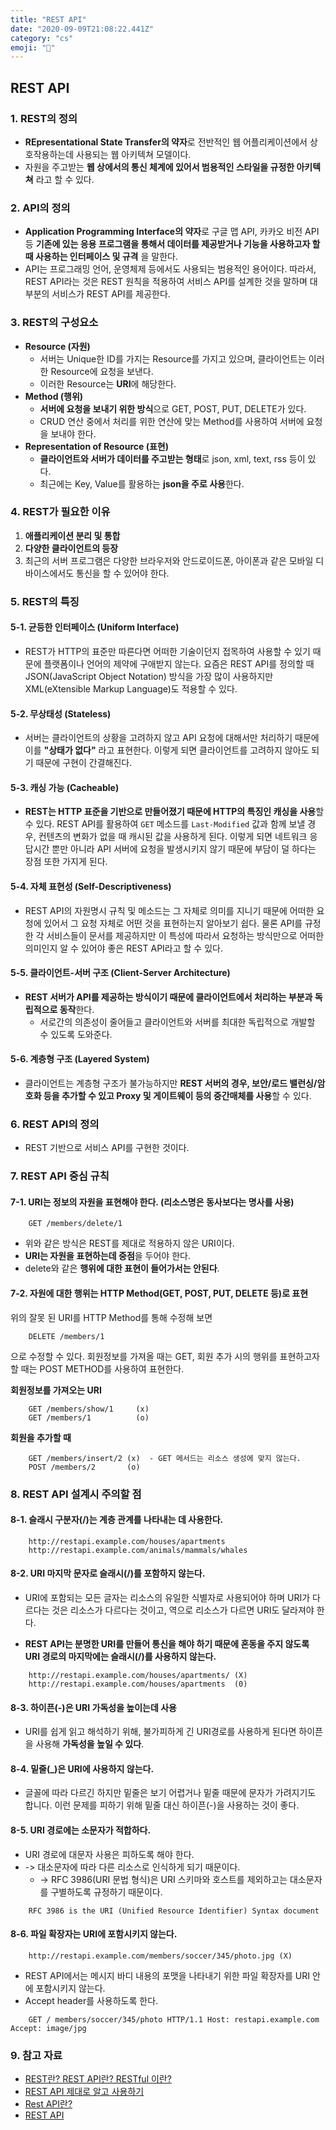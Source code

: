 ```yaml
---
title: "REST API"
date: "2020-09-09T21:08:22.441Z"
category: "cs"
emoji: ""
---
```


## REST API

### 1. REST의 정의

- **REpresentational State Transfer의 약자**로 전반적인 웹 어플리케이션에서 상호작용하는데 사용되는 웹 아키텍쳐 모델이다.
- 자원을 주고받는 **웹 상에서의 통신 체계에 있어서 범용적인 스타일을 규정한 아키텍쳐** 라고 할 수 있다.

### 2. API의 정의

- **Application Programming Interface의 약자**로 구글 맵 API, 카카오 비전 API 등 **기존에 있는 응용 프로그램을 통해서 데이터를 제공받거나 기능을 사용하고자 할 때 사용하는 인터페이스 및 규격** 을 말한다. 
- API는 프로그래밍 언어, 운영체제 등에서도 사용되는 범용적인 용어이다. 따라서, REST API라는 것은 REST 원칙을 적용하여 서비스 API를 설계한 것을 말하며 대부분의 서비스가 REST API를 제공한다.

### 3. REST의 구성요소

- **Resource (자원)**
  - 서버는 Unique한 ID를 가지는 Resource를 가지고 있으며, 클라이언트는 이러한 Resource에 요청을 보낸다.
  - 이러한 Resource는 **URI**에 해당한다.
- **Method (행위)**
  - **서버에 요청을 보내기 위한 방식**으로 GET, POST, PUT, DELETE가 있다.
  - CRUD 연산 중에서 처리를 위한 연산에 맞는 Method를 사용하여 서버에 요청을 보내야 한다.
- **Representation of Resource (표현)**
  - **클라이언트와 서버가 데이터를 주고받는 형태**로 json, xml, text, rss 등이 있다.
  - 최근에는 Key, Value를 활용하는 **json을 주로 사용**한다.

### 4. REST가 필요한 이유

1. **애플리케이션 분리 및 통합**
2. **다양한 클라이언트의 등장**
3. 최근의 서버 프로그램은 다양한 브라우저와 안드로이드폰, 아이폰과 같은 모바일 디바이스에서도 통신을 할 수 있어야 한다.

### 5. REST의 특징

#### 5-1. 균등한 인터페이스 (Uniform Interface)

- REST가 HTTP의 표준만 따른다면 어떠한 기술이던지 접목하여 사용할 수 있기 때문에 플랫폼이나 언어의 제약에 구애받지 않는다. 요즘은 REST API를 정의할 때 JSON(JavaScript Object Notation) 방식을 가장 많이 사용하지만 XML(eXtensible Markup Language)도 적용할 수 있다.

#### 5-2. 무상태성 (Stateless)

- 서버는 클라이언트의 상황을 고려하지 않고 API 요청에 대해서만 처리하기 때문에 이를 **"상태가 없다"** 라고 표현한다. 이렇게 되면 클라이언트를 고려하지 않아도 되기 때문에 구현이 간결해진다.

#### 5-3. 캐싱 가능 (Cacheable)

- **REST는 HTTP 표준을 기반으로 만들어졌기 때문에 HTTP의 특징인 캐싱을 사용**할 수 있다. REST API를 활용하여 `GET` 메소드를 `Last-Modified` 값과 함께 보낼 경우, 컨텐츠의 변화가 없을 때 캐시된 값을 사용하게 된다. 이렇게 되면 네트워크 응답시간 뿐만 아니라 API 서버에 요청을 발생시키지 않기 때문에 부담이 덜 하다는 장점 또한 가지게 된다.

#### 5-4. 자체 표현성 (Self-Descriptiveness)

- REST API의 자원명시 규칙 및 메소드는 그 자체로 의미를 지니기 때문에 어떠한 요청에 있어서 그 요청 자체로 어떤 것을 표현하는지 알아보기 쉽다. 물론 API를 규정한 각 서비스들이 문서를 제공하지만 이 특성에 따라서 요청하는 방식만으로 어떠한 의미인지 알 수 있어야 좋은 REST API라고 할 수 있다.

#### 5-5. 클라이언트-서버 구조 (Client-Server Architecture)

- **REST 서버가 API를 제공하는 방식이기 때문에 클라이언트에서 처리하는 부분과 독립적으로 동작**한다.
  - 서로간의 의존성이 줄어들고 클라이언트와 서버를 최대한 독립적으로 개발할 수 있도록 도와준다.

#### 5-6. 계층형 구조 (Layered System)

- 클라이언트는 계층형 구조가 불가능하지만 **REST 서버의 경우, 보안/로드 밸런싱/암호화 등을 추가할 수 있고 Proxy 및 게이트웨이 등의 중간매체를 사용**할 수 있다.

### 6. REST API의 정의

- REST 기반으로 서비스 API를 구현한 것이다.

### 7. REST API 중심 규칙

#### 7-1. URI는 정보의 자원을 표현해야 한다. (리소스명은 동사보다는 명사를 사용)

```
    GET /members/delete/1
```

- 위와 같은 방식은 REST를 제대로 적용하지 않은 URI이다. 
- **URI는 자원을 표현하는데 중점**을 두어야 한다. 
- delete와 같은 **행위에 대한 표현이 들어가서는 안된다**.

#### 7-2. 자원에 대한 행위는 HTTP Method(GET, POST, PUT, DELETE 등)로 표현

위의 잘못 된 URI를 HTTP Method를 통해 수정해 보면

```
    DELETE /members/1
```

으로 수정할 수 있다.
회원정보를 가져올 때는 GET, 회원 추가 시의 행위를 표현하고자 할 때는 POST METHOD를 사용하여 표현한다.

**회원정보를 가져오는 URI**

```
    GET /members/show/1     (x)
    GET /members/1          (o)
```

**회원을 추가할 때**

```
    GET /members/insert/2 (x)  - GET 메서드는 리소스 생성에 맞지 않는다.
    POST /members/2       (o)
```

### 8. REST API 설계시 주의할 점

#### 8-1. 슬래시 구분자(/)는 계층 관계를 나타내는 데 사용한다.

```
    http://restapi.example.com/houses/apartments
    http://restapi.example.com/animals/mammals/whales
```

#### 8-2. URI 마지막 문자로 슬래시(/)를 포함하지 않는다.

- URI에 포함되는 모든 글자는 리소스의 유일한 식별자로 사용되어야 하며 URI가 다르다는 것은 리소스가 다르다는 것이고, 역으로 리소스가 다르면 URI도 달라져야 한다. 

- **REST API는 분명한 URI를 만들어 통신을 해야 하기 때문에 혼동을 주지 않도록 URI 경로의 마지막에는 슬래시(/)를 사용하지 않는다.**

```
    http://restapi.example.com/houses/apartments/ (X)
    http://restapi.example.com/houses/apartments  (0)
```

#### 8-3. 하이픈(-)은 URI 가독성을 높이는데 사용

- URI를 쉽게 읽고 해석하기 위해, 불가피하게 긴 URI경로를 사용하게 된다면 하이픈을 사용해 **가독성을 높일 수 있다**.

#### 8-4. 밑줄(_)은 URI에 사용하지 않는다.

- 글꼴에 따라 다르긴 하지만 밑줄은 보기 어렵거나 밑줄 때문에 문자가 가려지기도 합니다. 이런 문제를 피하기 위해 밑줄 대신 하이픈(-)을 사용하는 것이 좋다.

#### 8-5. URI 경로에는 소문자가 적합하다.

- URI 경로에 대문자 사용은 피하도록 해야 한다. 
- -> 대소문자에 따라 다른 리소스로 인식하게 되기 때문이다. 
  - -> RFC 3986(URI 문법 형식)은 URI 스키마와 호스트를 제외하고는 대소문자를 구별하도록 규정하기 때문이다.

```
    RFC 3986 is the URI (Unified Resource Identifier) Syntax document
```

#### 8-6. 파일 확장자는 URI에 포함시키지 않는다.

```
    http://restapi.example.com/members/soccer/345/photo.jpg (X)
```

- REST API에서는 메시지 바디 내용의 포맷을 나타내기 위한 파일 확장자를 URI 안에 포함시키지 않는다.
- Accept header를 사용하도록 한다.

```
    GET / members/soccer/345/photo HTTP/1.1 Host: restapi.example.com Accept: image/jpg
```

### 9. 참고 자료

- [REST란? REST API란? RESTful 이란?](https://gmlwjd9405.github.io/2018/09/21/rest-and-restful.html)
- [REST API 제대로 알고 사용하기](https://meetup.toast.com/posts/92)
- [Rest API란?](https://mangkyu.tistory.com/46)
- [REST API](https://github.com/baeharam/Must-Know-About-Frontend/blob/master/Notes/network/rest-api.md)